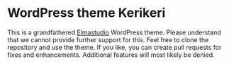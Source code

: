 # WordPress theme Kerikeri
This is a grandfathered [Elmastudio](https://elmastudio.de/en/) WordPress theme. Please understand that we cannot provide further support for this. Feel free to clone the repository and use the theme. If you like, you can create pull requests for fixes and enhancements. Additional features will most likely be denied.
